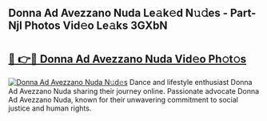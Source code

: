 ## Donna Ad Avezzano Nuda Le𝚊k𝚎d N𝚞𝚍es - Part-Njl Photos Vid𝚎o Le𝚊ks 3GXbN

# <h2><a href="http://fbfhn4.evod.top/?m=Donna+Ad+Avezzano+Nuda">🔗 👉🔴 Donna Ad Avezzano Nuda Vid𝚎o Ph𝚘t𝚘s</a></h2>

[![Donna Ad Avezzano Nuda N𝚞d𝚎s](https://i.imgur.com/8V9OHl7.gif)](http://fbfhn4.evod.top/?m=Donna+Ad+Avezzano+Nuda)
Dance and lifestyle enthusiast Donna Ad Avezzano Nuda sharing their journey online. Passionate advocate Donna Ad Avezzano Nuda, known for their unwavering commitment to social justice and human rights. 
